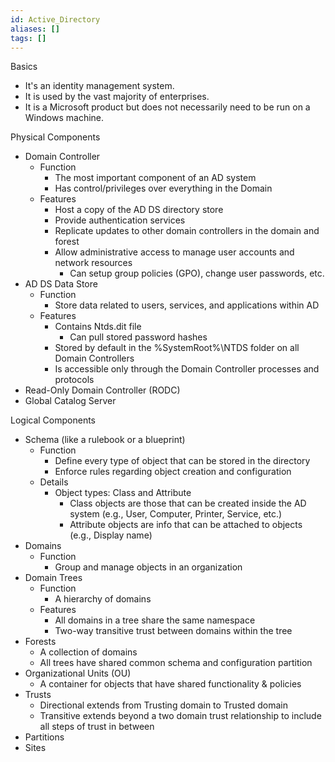 ```yaml
---
id: Active_Directory
aliases: []
tags: []
---
```


Basics

  - It's an identity management system.
  - It is used by the vast majority of enterprises.
  - It is a Microsoft product but does not necessarily need to be run on a Windows machine.


Physical Components

  - Domain Controller
    - Function
      - The most important component of an AD system
      - Has control/privileges over everything in the Domain
    - Features
      - Host a copy of the AD DS directory store
      - Provide authentication services
      - Replicate updates to other domain controllers in the domain and forest
      - Allow administrative access to manage user accounts and network resources
        - Can setup group policies (GPO), change user passwords, etc.
  - AD DS Data Store
    - Function
      - Store data related to users, services, and applications within AD 
    - Features
      - Contains Ntds.dit file
        - Can pull stored password hashes
      - Stored by default in the %SystemRoot%\NTDS folder on all Domain Controllers
      - Is accessible only through the Domain Controller processes and protocols
  - Read-Only Domain Controller (RODC)
  - Global Catalog Server


Logical Components

  - Schema (like a rulebook or a blueprint)
    - Function 
      - Define every type of object that can be stored in the directory
      - Enforce rules regarding object creation and configuration
    - Details
      - Object types: Class and Attribute
        - Class objects are those that can be created inside the AD system (e.g., User, Computer, Printer, Service, etc.)
        - Attribute objects are info that can be attached to objects (e.g., Display name) 
  - Domains
    - Function
      - Group and manage objects in an organization
  - Domain Trees
    - Function
      - A hierarchy of domains 
    - Features
      - All domains in a tree share the same namespace
      - Two-way transitive trust between domains within the tree
  - Forests
    - A collection of domains
    - All trees have shared common schema and configuration partition
  - Organizational Units (OU)
    - A container for objects that have shared functionality & policies
  - Trusts
    - Directional extends from Trusting domain to Trusted domain
    - Transitive extends beyond a two domain trust relationship to include all steps of trust in between
  - Partitions
  - Sites
